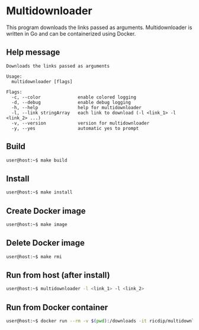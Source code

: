# Multidownloader

This program downloads the links passed as arguments.
Multidownloader is written in Go and can be containerized using Docker.

## Help message

```
Downloads the links passed as arguments

Usage:
  multidownloader [flags]

Flags:
  -c, --color              enable colored logging
  -d, --debug              enable debug logging
  -h, --help               help for multidownloader
  -l, --link stringArray   each link to download (-l <link_1> -l <link_2> ...)
  -v, --version            version for multidownloader
  -y, --yes                automatic yes to prompt
```

## Build

```bash
user@host:~$ make build
```

## Install

```bash
user@host:~$ make install
```

## Create Docker image

```bash
user@host:~$ make image
```

## Delete Docker image

```bash
user@host:~$ make rmi
```

## Run from host (after install)

```bash
user@host:~$ multidownloader -l <link_1> -l <link_2>
```

## Run from Docker container

```bash
user@host:~$ docker run --rm -v $(pwd):/downloads -it ricdip/multidownloader:latest -l <link_1> -l <link_2>
```
